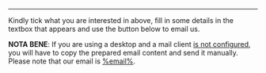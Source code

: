 ----

Kindly tick what you are interested in above, fill in some details in the textbox that appears and use the button below to email us.

<strong>NOTA BENE</strong>: If you are using a desktop and a mail client [is not configured](https://support.google.com/chrome/thread/57026170/how-to-add-gmail-as-default-mailto-handler?hl=en), you will have to copy the prepared email content and send it manually. Please note that our email is [%email%](mailto:%email%).

